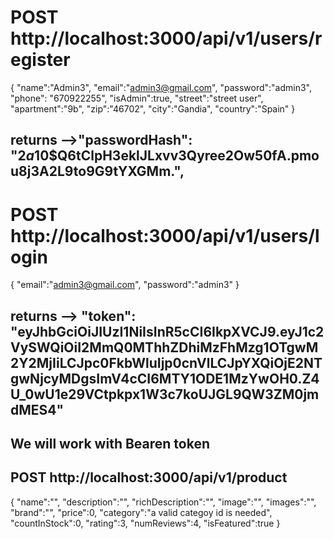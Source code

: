 # POST http://localhost:3000/api/v1/users/register

{
"name":"Admin3",
"email":"admin3@gmail.com",
"password":"admin3",
"phone": "670922255",
"isAdmin":true,
"street":"street user",
"apartment":"9b",
"zip":"46702",
"city":"Gandia",
"country":"Spain"
}

## returns -->"passwordHash": "$2a$10$Q6tClpH3eklJLxvv3Qyree2Ow50fA.pmou8j3A2L9to9G9tYXGMm.",

# POST http://localhost:3000/api/v1/users/login

{
"email":"admin3@gmail.com",
"password":"admin3"
}

## returns --> "token": "eyJhbGciOiJIUzI1NiIsInR5cCI6IkpXVCJ9.eyJ1c2VySWQiOiI2MmQ0MThhZDhiMzFhMzg1OTgwM2Y2MjIiLCJpc0FkbWluIjp0cnVlLCJpYXQiOjE2NTgwNjcyMDgsImV4cCI6MTY1ODE1MzYwOH0.Z4U_0wU1e29VCtpkpx1W3c7koUJGL9QW3ZM0jmdMES4"

## We will work with Bearen token

## POST http://localhost:3000/api/v1/product

{
"name":"",
"description":"",
"richDescription":"",
"image":"",
"images":"",
"brand":"",
"price":0,
"category":"a valid categoy id is needed",
"countInStock":0,
"rating":3,
"numReviews":4,
"isFeatured":true
}
